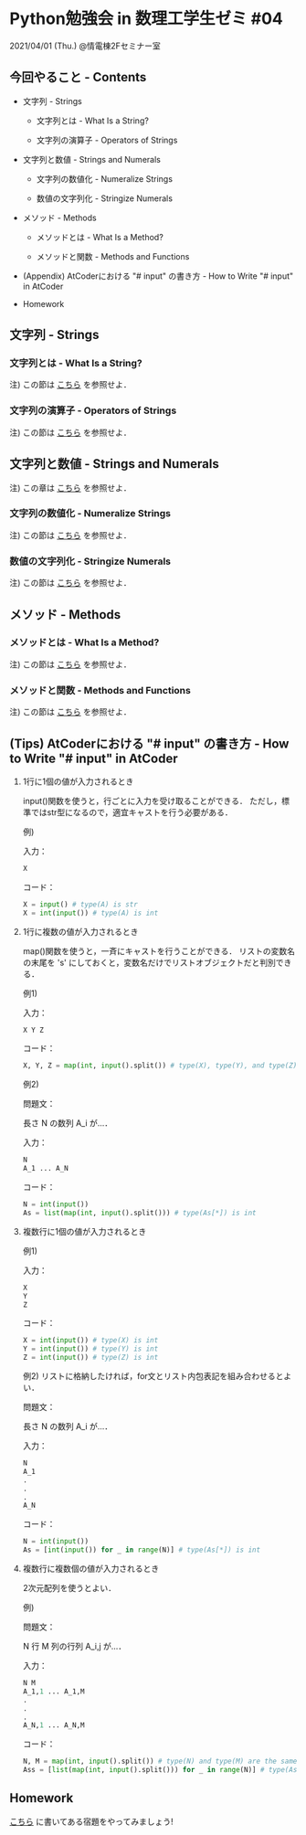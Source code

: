 # Python勉強会 in 数理工学生ゼミ #04

2021/04/01 (Thu.) @情電棟2Fセミナー室

## 今回やること - Contents

- 文字列 - Strings

  - 文字列とは - What Is a String?

  - 文字列の演算子 - Operators of Strings

- 文字列と数値 - Strings and Numerals

  - 文字列の数値化 - Numeralize Strings

  - 数値の文字列化 - Stringize Numerals

- メソッド - Methods

  - メソッドとは - What Is a Method?

  - メソッドと関数 - Methods and Functions

- (Appendix) AtCoderにおける "# input" の書き方 - How to Write "# input" in AtCoder

- Homework

## 文字列 - Strings

### 文字列とは - What Is a String?

注) この節は [こちら](https://www.python.jp/train/string/string.html) を参照せよ．

### 文字列の演算子 - Operators of Strings

注) この節は [こちら](https://www.python.jp/train/string/string_and_num.html) を参照せよ．

## 文字列と数値 - Strings and Numerals

注) この章は [こちら](https://www.python.jp/train/string/string.html#%E6%96%87%E5%AD%97%E3%81%A8%E6%95%B0%E5%AD%97%E3%81%AE%E3%81%A1%E3%81%8C%E3%81%84) を参照せよ．

### 文字列の数値化 - Numeralize Strings

注) この節は [こちら](https://www.python.jp/train/string/string_and_num.html#%E6%96%87%E5%AD%97%E5%88%97%E3%81%AE%E6%95%B0%E5%80%A4%E5%8C%96) を参照せよ．

### 数値の文字列化 - Stringize Numerals

注) この節は [こちら](https://www.python.jp/train/string/string_and_num.html#%E6%95%B0%E5%80%A4%E3%81%AE%E6%96%87%E5%AD%97%E5%88%97%E5%8C%96) を参照せよ．

## メソッド - Methods

### メソッドとは - What Is a Method?

注) この節は [こちら](https://www.python.jp/train/string/method.html) を参照せよ．

### メソッドと関数 - Methods and Functions

注) この節は [こちら](https://www.python.jp/train/string/method.html#%E3%83%A1%E3%82%BD%E3%83%83%E3%83%89%E3%81%A8%E9%96%A2%E6%95%B0) を参照せよ．

## (Tips) AtCoderにおける "# input" の書き方 - How to Write "# input" in AtCoder

1. 1行に1個の値が入力されるとき

    input()関数を使うと，行ごとに入力を受け取ることができる．
    ただし，標準ではstr型になるので，適宜キャストを行う必要がある．

    例)

    入力：

    ```python
    X
    ```

    コード：

    ```python
    X = input() # type(A) is str
    X = int(input()) # type(A) is int
    ```

1. 1行に複数の値が入力されるとき

    map()関数を使うと，一斉にキャストを行うことができる．
    リストの変数名の末尾を 's' にしておくと，変数名だけでリストオブジェクトだと判別できる．

    例1)

    入力：

    ```python
    X Y Z
    ```

    コード：

    ```python
    X, Y, Z = map(int, input().split()) # type(X), type(Y), and type(Z) are the same (int)
    ```

    例2)

    問題文：

    長さ N の数列 A_i が...．

    入力：

    ```python
    N
    A_1 ... A_N
    ```

    コード：

    ```python
    N = int(input())
    As = list(map(int, input().split())) # type(As[*]) is int
    ```

1. 複数行に1個の値が入力されるとき

    例1)

    入力：

    ```python
    X
    Y
    Z
    ```

    コード：

    ```python
    X = int(input()) # type(X) is int
    Y = int(input()) # type(Y) is int
    Z = int(input()) # type(Z) is int
    ```

    例2) リストに格納したければ，for文とリスト内包表記を組み合わせるとよい．

    問題文：

    長さ N の数列 A_i が...．

    入力：

    ```python
    N
    A_1
    .
    .
    .
    A_N
    ```

    コード：

    ```python
    N = int(input())
    As = [int(input()) for _ in range(N)] # type(As[*]) is int
    ```

1. 複数行に複数個の値が入力されるとき

    2次元配列を使うとよい．

    例)

    問題文：

    N 行 M 列の行列 A_i,j が...．

    入力：

    ```python
    N M
    A_1,1 ... A_1,M
    .
    .
    .
    A_N,1 ... A_N,M
    ```

    コード：

    ```python
    N, M = map(int, input().split()) # type(N) and type(M) are the same (int)
    Ass = [list(map(int, input().split())) for _ in range(N)] # type(Ass[*][*]) is int
    ```

## Homework

[こちら](https://github.com/fumiyanll23/PythonLearning/blob/main/01/homework_04.md) に書いてある宿題をやってみましょう!
